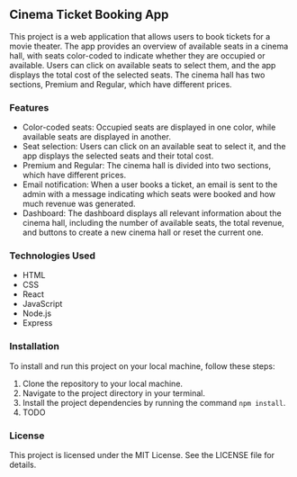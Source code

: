 ## Cinema Ticket Booking App

This project is a web application that allows users to book tickets for a movie theater. The app provides an overview of available seats in a cinema hall, with seats color-coded to indicate whether they are occupied or available. Users can click on available seats to select them, and the app displays the total cost of the selected seats. The cinema hall has two sections, Premium and Regular, which have different prices.

### Features

- Color-coded seats: Occupied seats are displayed in one color, while available seats are displayed in another.
- Seat selection: Users can click on an available seat to select it, and the app displays the selected seats and their total cost.
- Premium and Regular: The cinema hall is divided into two sections, which have different prices.
- Email notification: When a user books a ticket, an email is sent to the admin with a message indicating which seats were booked and how much revenue was generated.
- Dashboard: The dashboard displays all relevant information about the cinema hall, including the number of available seats, the total revenue, and buttons to create a new cinema hall or reset the current one.

### Technologies Used

- HTML
- CSS
- React
- JavaScript
- Node.js
- Express

### Installation

To install and run this project on your local machine, follow these steps:

1. Clone the repository to your local machine.
2. Navigate to the project directory in your terminal.
3. Install the project dependencies by running the command `npm install`.
4. TODO

### License

This project is licensed under the MIT License. See the LICENSE file for details.

